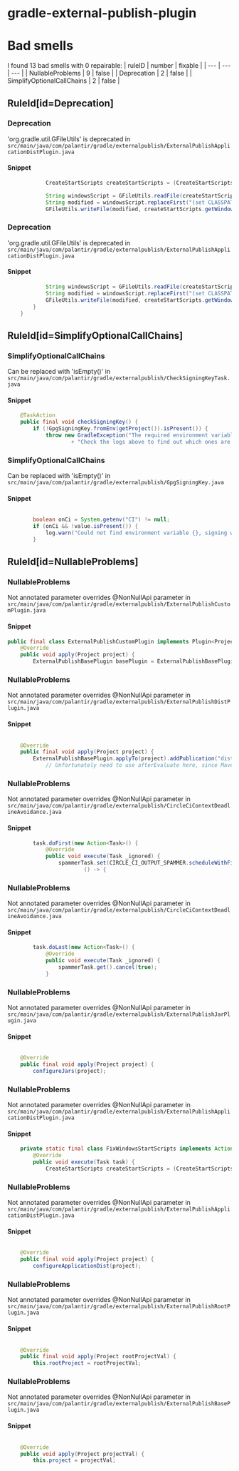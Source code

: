 # gradle-external-publish-plugin 
 
# Bad smells
I found 13 bad smells with 0 repairable:
| ruleID | number | fixable |
| --- | --- | --- |
| NullableProblems | 9 | false |
| Deprecation | 2 | false |
| SimplifyOptionalCallChains | 2 | false |
## RuleId[id=Deprecation]
### Deprecation
'org.gradle.util.GFileUtils' is deprecated
in `src/main/java/com/palantir/gradle/externalpublish/ExternalPublishApplicationDistPlugin.java`
#### Snippet
```java
            CreateStartScripts createStartScripts = (CreateStartScripts) task;

            String windowsScript = GFileUtils.readFile(createStartScripts.getWindowsScript());
            String modified = windowsScript.replaceFirst("(set CLASSPATH=%APP_HOME%\\\\lib\\\\).*", "$1*");
            GFileUtils.writeFile(modified, createStartScripts.getWindowsScript(), StandardCharsets.UTF_8.toString());
```

### Deprecation
'org.gradle.util.GFileUtils' is deprecated
in `src/main/java/com/palantir/gradle/externalpublish/ExternalPublishApplicationDistPlugin.java`
#### Snippet
```java
            String windowsScript = GFileUtils.readFile(createStartScripts.getWindowsScript());
            String modified = windowsScript.replaceFirst("(set CLASSPATH=%APP_HOME%\\\\lib\\\\).*", "$1*");
            GFileUtils.writeFile(modified, createStartScripts.getWindowsScript(), StandardCharsets.UTF_8.toString());
        }
    }
```

## RuleId[id=SimplifyOptionalCallChains]
### SimplifyOptionalCallChains
Can be replaced with 'isEmpty()'
in `src/main/java/com/palantir/gradle/externalpublish/CheckSigningKeyTask.java`
#### Snippet
```java
    @TaskAction
    public final void checkSigningKey() {
        if (!GpgSigningKey.fromEnv(getProject()).isPresent()) {
            throw new GradleException("The required environment variables to sign the release could not be found. "
                    + "Check the logs above to find out which ones are missing.");
```

### SimplifyOptionalCallChains
Can be replaced with 'isEmpty()'
in `src/main/java/com/palantir/gradle/externalpublish/GpgSigningKey.java`
#### Snippet
```java

        boolean onCi = System.getenv("CI") != null;
        if (onCi && !value.isPresent()) {
            log.warn("Could not find environment variable {}, signing will be disabled", envVar);
        }
```

## RuleId[id=NullableProblems]
### NullableProblems
Not annotated parameter overrides @NonNullApi parameter
in `src/main/java/com/palantir/gradle/externalpublish/ExternalPublishCustomPlugin.java`
#### Snippet
```java
public final class ExternalPublishCustomPlugin implements Plugin<Project> {
    @Override
    public void apply(Project project) {
        ExternalPublishBasePlugin basePlugin = ExternalPublishBasePlugin.applyTo(project);

```

### NullableProblems
Not annotated parameter overrides @NonNullApi parameter
in `src/main/java/com/palantir/gradle/externalpublish/ExternalPublishDistPlugin.java`
#### Snippet
```java

    @Override
    public final void apply(Project project) {
        ExternalPublishBasePlugin.applyTo(project).addPublication("dist", publication -> {
            // Unfortunately need to use afterEvaluate here, since MavenPublication#artifact immediately tries to get
```

### NullableProblems
Not annotated parameter overrides @NonNullApi parameter
in `src/main/java/com/palantir/gradle/externalpublish/CircleCiContextDeadlineAvoidance.java`
#### Snippet
```java
        task.doFirst(new Action<Task>() {
            @Override
            public void execute(Task _ignored) {
                spammerTask.set(CIRCLE_CI_OUTPUT_SPAMMER.scheduleWithFixedDelay(
                        () -> {
```

### NullableProblems
Not annotated parameter overrides @NonNullApi parameter
in `src/main/java/com/palantir/gradle/externalpublish/CircleCiContextDeadlineAvoidance.java`
#### Snippet
```java
        task.doLast(new Action<Task>() {
            @Override
            public void execute(Task _ignored) {
                spammerTask.get().cancel(true);
            }
```

### NullableProblems
Not annotated parameter overrides @NonNullApi parameter
in `src/main/java/com/palantir/gradle/externalpublish/ExternalPublishJarPlugin.java`
#### Snippet
```java

    @Override
    public final void apply(Project project) {
        configureJars(project);

```

### NullableProblems
Not annotated parameter overrides @NonNullApi parameter
in `src/main/java/com/palantir/gradle/externalpublish/ExternalPublishApplicationDistPlugin.java`
#### Snippet
```java
    private static final class FixWindowsStartScripts implements Action<Task> {
        @Override
        public void execute(Task task) {
            CreateStartScripts createStartScripts = (CreateStartScripts) task;

```

### NullableProblems
Not annotated parameter overrides @NonNullApi parameter
in `src/main/java/com/palantir/gradle/externalpublish/ExternalPublishApplicationDistPlugin.java`
#### Snippet
```java

    @Override
    public final void apply(Project project) {
        configureApplicationDist(project);

```

### NullableProblems
Not annotated parameter overrides @NonNullApi parameter
in `src/main/java/com/palantir/gradle/externalpublish/ExternalPublishRootPlugin.java`
#### Snippet
```java

    @Override
    public final void apply(Project rootProjectVal) {
        this.rootProject = rootProjectVal;

```

### NullableProblems
Not annotated parameter overrides @NonNullApi parameter
in `src/main/java/com/palantir/gradle/externalpublish/ExternalPublishBasePlugin.java`
#### Snippet
```java

    @Override
    public void apply(Project projectVal) {
        this.project = projectVal;

```

